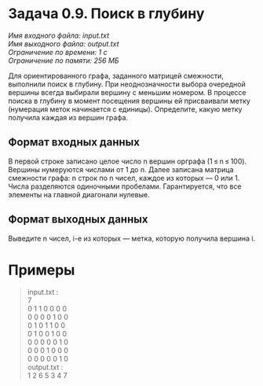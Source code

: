 # **Задача 0.9. Поиск в глубину**
*Имя входного файла: input.txt <br/>
Имя выходного файла: output.txt <br/>
Ограничение по времени: 1 с <br/>
Ограничение по памяти: 256 МБ*

Для ориентированного графа, заданного матрицей смежности, выполнили поиск в глубину. При неоднозначности выбора очередной вершины всегда выбирали вершину с меньшим номером. В процессе поиска в глубину в момент посещения вершины ей присваивали метку (нумерация меток начинается с единицы). Определите, какую метку получила каждая из вершин графа.

## **Формат входных данных**
В первой строке записано целое число n вершин орграфа (1 ≤ n ≤ 100). Вершины нумеруются числами от 1 до n. Далее записана матрица смежности графа: n строк по n чисел, каждое из которых — 0 или 1. Числа разделяются одиночными пробелами. Гарантируется, что все элементы на главной диагонали нулевые.
## **Формат выходных данных**
Выведите n чисел, i-е из которых — метка, которую получила вершина i.

# **Примеры**
> input.txt :<br/>
7<br/>
0 1 1 0 0 0 0<br/>
0 0 0 0 1 0 0<br/>
0 1 0 1 1 0 0<br/>
0 1 0 0 1 0 0<br/>
0 0 0 0 0 1 0<br/>
0 0 0 1 0 0 0<br/>
0 0 0 0 0 1 0<br/>
output.txt :<br/>
1 2 6 5 3 4 7
